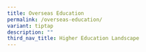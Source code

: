 ```yaml
---
title: Overseas Education
permalink: /overseas-education/
variant: tiptap
description: ""
third_nav_title: Higher Education Landscape
---
```


